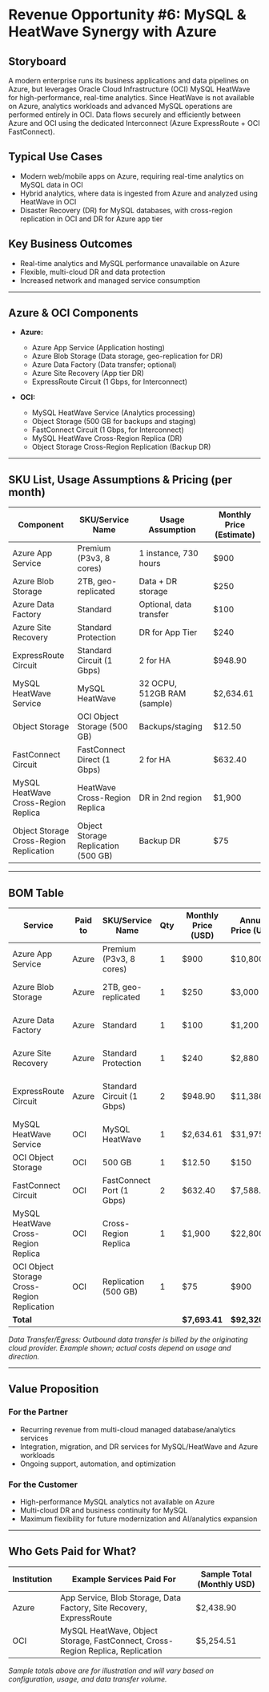 # Revenue Opportunity #6: MySQL & HeatWave Synergy with Azure

## Storyboard

A modern enterprise runs its business applications and data pipelines on Azure, but leverages Oracle Cloud Infrastructure (OCI) MySQL HeatWave for high-performance, real-time analytics. Since HeatWave is not available on Azure, analytics workloads and advanced MySQL operations are performed entirely in OCI. Data flows securely and efficiently between Azure and OCI using the dedicated Interconnect (Azure ExpressRoute + OCI FastConnect).

## Typical Use Cases
- Modern web/mobile apps on Azure, requiring real-time analytics on MySQL data in OCI
- Hybrid analytics, where data is ingested from Azure and analyzed using HeatWave in OCI
- Disaster Recovery (DR) for MySQL databases, with cross-region replication in OCI and DR for Azure app tier

## Key Business Outcomes
- Real-time analytics and MySQL performance unavailable on Azure
- Flexible, multi-cloud DR and data protection
- Increased network and managed service consumption

---

## Azure & OCI Components

- **Azure:**
  - Azure App Service (Application hosting)
  - Azure Blob Storage (Data storage, geo-replication for DR)
  - Azure Data Factory (Data transfer; optional)
  - Azure Site Recovery (App tier DR)
  - ExpressRoute Circuit (1 Gbps, for Interconnect)

- **OCI:**
  - MySQL HeatWave Service (Analytics processing)
  - Object Storage (500 GB for backups and staging)
  - FastConnect Circuit (1 Gbps, for Interconnect)
  - MySQL HeatWave Cross-Region Replica (DR)
  - Object Storage Cross-Region Replication (Backup DR)

---

## SKU List, Usage Assumptions & Pricing (per month)

| Component                                | SKU/Service Name                        | Usage Assumption               | Monthly Price (Estimate) |
|-------------------------------------------|-----------------------------------------|-------------------------------|--------------------------|
| Azure App Service                        | Premium (P3v3, 8 cores)                 | 1 instance, 730 hours         | $900                     |
| Azure Blob Storage                       | 2TB, geo-replicated                     | Data + DR storage             | $250                     |
| Azure Data Factory                       | Standard                                | Optional, data transfer       | $100                     |
| Azure Site Recovery                      | Standard Protection                     | DR for App Tier               | $240                     |
| ExpressRoute Circuit                     | Standard Circuit (1 Gbps)               | 2 for HA                      | $948.90                  |
| MySQL HeatWave Service                   | MySQL HeatWave                          | 32 OCPU, 512GB RAM (sample)   | $2,634.61                |
| Object Storage                           | OCI Object Storage (500 GB)             | Backups/staging               | $12.50                   |
| FastConnect Circuit                      | FastConnect Direct (1 Gbps)             | 2 for HA                      | $632.40                  |
| MySQL HeatWave Cross-Region Replica      | HeatWave Cross-Region Replica           | DR in 2nd region              | $1,900                   |
| Object Storage Cross-Region Replication  | Object Storage Replication (500 GB)     | Backup DR                     | $75                      |

---

## BOM Table

| Service                              | Paid to    | SKU/Service Name              | Qty   | Monthly Price (USD) | Annual Price (USD) | Notes                             |
|---------------------------------------|------------|-------------------------------|-------|---------------------|---------------------|------------------------------------|
| Azure App Service                    | Azure      | Premium (P3v3, 8 cores)       | 1     | $900                | $10,800             | Microsoft Azure                    |
| Azure Blob Storage                   | Azure      | 2TB, geo-replicated           | 1     | $250                | $3,000              | Microsoft Azure, DR enabled        |
| Azure Data Factory                   | Azure      | Standard                      | 1     | $100                | $1,200              | Microsoft Azure, optional          |
| Azure Site Recovery                  | Azure      | Standard Protection           | 1     | $240                | $2,880              | Microsoft Azure, App Tier DR       |
| ExpressRoute Circuit                 | Azure      | Standard Circuit (1 Gbps)     | 2     | $948.90             | $11,386.80          | Microsoft Azure, Interconnect (HA) |
| MySQL HeatWave Service               | OCI        | MySQL HeatWave                | 1     | $2,634.61           | $31,975.32          | Oracle Cloud Infrastructure        |
| OCI Object Storage                   | OCI        | 500 GB                        | 1     | $12.50              | $150                 | Oracle Cloud Infrastructure        |
| FastConnect Circuit                  | OCI        | FastConnect Port (1 Gbps)     | 2     | $632.40             | $7,588.80            | Oracle Cloud Infrastructure (HA)   |
| MySQL HeatWave Cross-Region Replica  | OCI        | Cross-Region Replica          | 1     | $1,900              | $22,800              | DR in 2nd OCI region               |
| OCI Object Storage Cross-Region Replication | OCI   | Replication (500 GB)          | 1     | $75                 | $900                 | DR for backups                     |
| **Total**                            |            |                               |       | **$7,693.41**       | **$92,320.92**      |                                    |

*Data Transfer/Egress: Outbound data transfer is billed by the originating cloud provider. Example shown; actual costs depend on usage and direction.*

---

## Value Proposition

### For the Partner
- Recurring revenue from multi-cloud managed database/analytics services
- Integration, migration, and DR services for MySQL/HeatWave and Azure workloads
- Ongoing support, automation, and optimization

### For the Customer
- High-performance MySQL analytics not available on Azure
- Multi-cloud DR and business continuity for MySQL
- Maximum flexibility for future modernization and AI/analytics expansion

---

## Who Gets Paid for What?

| Institution         | Example Services Paid For                    | Sample Total (Monthly USD) |
|---------------------|----------------------------------------------|----------------------------|
| Azure               | App Service, Blob Storage, Data Factory, Site Recovery, ExpressRoute | $2,438.90                  |
| OCI                 | MySQL HeatWave, Object Storage, FastConnect, Cross-Region Replica, Replication | $5,254.51                  |

*Sample totals above are for illustration and will vary based on configuration, usage, and data transfer volume.*